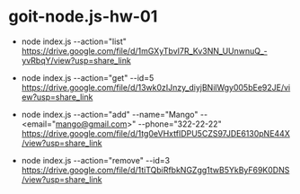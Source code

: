 # goit-node.js-hw-01

- node index.js --action="list"<br/>
  https://drive.google.com/file/d/1mGXyTbvI7R_Kv3NN_UUnwnuQ_-yvRbqY/view?usp=share_link

- node index.js --action="get" --id=5<br/>
  https://drive.google.com/file/d/13wk0zIJnzy_diyjBNilWgy005bEe92JE/view?usp=share_link

- node index.js --action="add" --name="Mango" --<email="mango@gmail.com>" --phone="322-22-22"<br/>
  https://drive.google.com/file/d/1tg0eVHxtfIDPU5CZS97JDE6130pNE44X/view?usp=share_link

- node index.js --action="remove" --id=3<br/>
  https://drive.google.com/file/d/1tiTQbiRfbkNGZgg1twB5YkByF69K0DNS/view?usp=share_link
